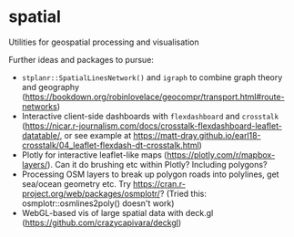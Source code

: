 # spatial
Utilities for geospatial processing and visualisation

Further ideas and packages to pursue:

* `stplanr::SpatialLinesNetwork()` and `igraph` to combine graph theory and geography (https://bookdown.org/robinlovelace/geocompr/transport.html#route-networks)
* Interactive client-side dashboards with `flexdashboard` and `crosstalk` (https://nicar.r-journalism.com/docs/crosstalk-flexdashboard-leaflet-datatable/, or see example at https://matt-dray.github.io/earl18-crosstalk/04_leaflet-flexdash-dt-crosstalk.html)
* Plotly for interactive leaflet-like maps (https://plotly.com/r/mapbox-layers/). Can it do brushing etc within Plotly? Including polygons?
* Processing OSM layers to break up polygon roads into polylines, get sea/ocean geometry etc. Try https://cran.r-project.org/web/packages/osmplotr/? (Tried this: osmplotr::osmlines2poly() doesn't work)
* WebGL-based vis of large spatial data with deck.gl (https://github.com/crazycapivara/deckgl)
